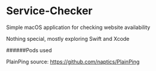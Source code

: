 # Service-Checker

Simple macOS application for checking website availability

Nothing special, mostly exploring Swift and Xcode

######Pods used

PlainPing
source: https://github.com/naptics/PlainPing

